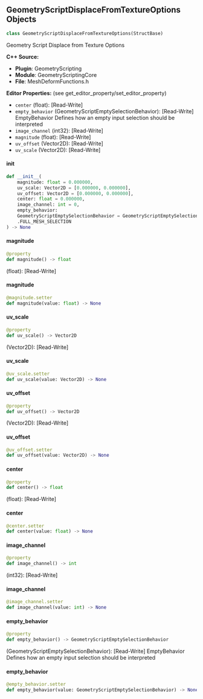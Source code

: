 ## GeometryScriptDisplaceFromTextureOptions Objects

```python
class GeometryScriptDisplaceFromTextureOptions(StructBase)
```

Geometry Script Displace from Texture Options

**C++ Source:**

- **Plugin**: GeometryScripting
- **Module**: GeometryScriptingCore
- **File**: MeshDeformFunctions.h

**Editor Properties:** (see get_editor_property/set_editor_property)

- ``center`` (float):  [Read-Write]
- ``empty_behavior`` (GeometryScriptEmptySelectionBehavior):  [Read-Write] EmptyBehavior Defines how an empty input selection should be interpreted
- ``image_channel`` (int32):  [Read-Write]
- ``magnitude`` (float):  [Read-Write]
- ``uv_offset`` (Vector2D):  [Read-Write]
- ``uv_scale`` (Vector2D):  [Read-Write]

<a id="unreal.GeometryScriptDisplaceFromTextureOptions.__init__"></a>

#### __init__

```python
def __init__(
    magnitude: float = 0.000000,
    uv_scale: Vector2D = [0.000000, 0.000000],
    uv_offset: Vector2D = [0.000000, 0.000000],
    center: float = 0.000000,
    image_channel: int = 0,
    empty_behavior:
    GeometryScriptEmptySelectionBehavior = GeometryScriptEmptySelectionBehavior
    .FULL_MESH_SELECTION
) -> None
```

<a id="unreal.GeometryScriptDisplaceFromTextureOptions.magnitude"></a>

#### magnitude

```python
@property
def magnitude() -> float
```

(float):  [Read-Write]

<a id="unreal.GeometryScriptDisplaceFromTextureOptions.magnitude"></a>

#### magnitude

```python
@magnitude.setter
def magnitude(value: float) -> None
```

<a id="unreal.GeometryScriptDisplaceFromTextureOptions.uv_scale"></a>

#### uv_scale

```python
@property
def uv_scale() -> Vector2D
```

(Vector2D):  [Read-Write]

<a id="unreal.GeometryScriptDisplaceFromTextureOptions.uv_scale"></a>

#### uv_scale

```python
@uv_scale.setter
def uv_scale(value: Vector2D) -> None
```

<a id="unreal.GeometryScriptDisplaceFromTextureOptions.uv_offset"></a>

#### uv_offset

```python
@property
def uv_offset() -> Vector2D
```

(Vector2D):  [Read-Write]

<a id="unreal.GeometryScriptDisplaceFromTextureOptions.uv_offset"></a>

#### uv_offset

```python
@uv_offset.setter
def uv_offset(value: Vector2D) -> None
```

<a id="unreal.GeometryScriptDisplaceFromTextureOptions.center"></a>

#### center

```python
@property
def center() -> float
```

(float):  [Read-Write]

<a id="unreal.GeometryScriptDisplaceFromTextureOptions.center"></a>

#### center

```python
@center.setter
def center(value: float) -> None
```

<a id="unreal.GeometryScriptDisplaceFromTextureOptions.image_channel"></a>

#### image_channel

```python
@property
def image_channel() -> int
```

(int32):  [Read-Write]

<a id="unreal.GeometryScriptDisplaceFromTextureOptions.image_channel"></a>

#### image_channel

```python
@image_channel.setter
def image_channel(value: int) -> None
```

<a id="unreal.GeometryScriptDisplaceFromTextureOptions.empty_behavior"></a>

#### empty_behavior

```python
@property
def empty_behavior() -> GeometryScriptEmptySelectionBehavior
```

(GeometryScriptEmptySelectionBehavior):  [Read-Write] EmptyBehavior Defines how an empty input selection should be interpreted

<a id="unreal.GeometryScriptDisplaceFromTextureOptions.empty_behavior"></a>

#### empty_behavior

```python
@empty_behavior.setter
def empty_behavior(value: GeometryScriptEmptySelectionBehavior) -> None
```

<a id="unreal.GeometryScriptMeshEditPolygroupOptions"></a>